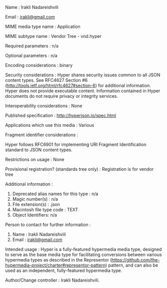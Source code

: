 Name : Irakli Nadareishvili

Email : irakli@gmail.com

MIME media type name : Application

MIME subtype name : Vendor Tree - vnd.hyper

Required parameters : n/a

Optional parameters : n/a

Encoding considerations : binary

Security considerations : Hyper shares security issues common to all JSON
content types. See RFC4627 Section #6
(http://tools.ietf.org/html/rfc4627#section-6) for additional information.
Hyper does not provide executable content. Information contained in
Hyper documents do not require privacy or integrity services.

Interoperability considerations : None

Published specification : http://hyperjson.io/spec.html

Applications which use this media : Various

Fragment identifier considerations :

Hyper follows RFC6901 for implementing URI Fragment Identification standard
to JSON content types.

Restrictions on usage : None

Provisional registration? (standards tree only) :
Registration is for vendor tree

Additional information :

1. Deprecated alias names for this type : n/a
2. Magic number(s) : n/a
3. File extension(s) : .json
4. Macintosh file type code : TEXT
5. Object Identifiers: n/a

Person to contact for further information :

1. Name : Irakli Nadareishvili
2. Email : irakli@gmail.com

Intended usage : Hyper is a fully-featured hypermedia media type, designed to
serve as the base media type for facilitating conversions between various
hypermedia types as described in the Representor
(https://github.com/the-hypermedia-project/charter#representor-pattern) pattern,
and can also be used as an independent, fully-featured hypermedia type.


Author/Change controller : Irakli Nadareishvili.
